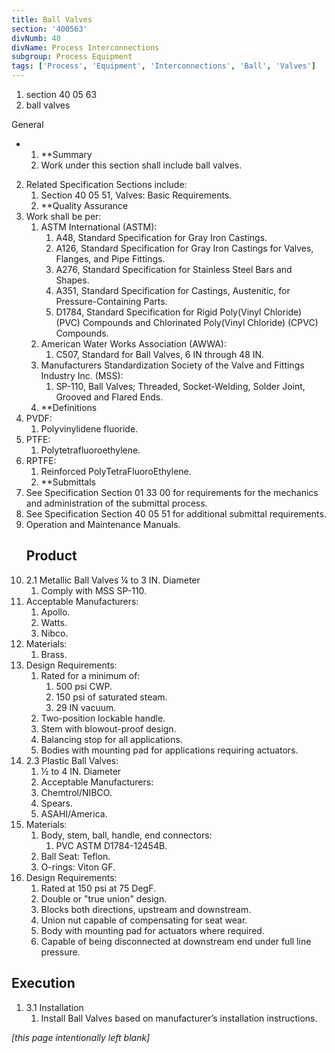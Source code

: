 ```yaml
---
title: Ball Valves
section: '400563'
divNumb: 40
divName: Process Interconnections
subgroup: Process Equipment
tags: ['Process', 'Equipment', 'Interconnections', 'Ball', 'Valves']
---
```


   1. section 40 05 63
   1. ball valves

General

* 
	1. **Summary
   1. Work under this section shall include ball valves. 
2. Related Specification Sections include:
	1. Section 40 05 51, Valves: Basic Requirements.
	2. **Quality Assurance
3. Work shall be per:
	1. ASTM International (ASTM):
		1. A48, Standard Specification for Gray Iron Castings.
		2. A126, Standard Specification for Gray Iron Castings for Valves, Flanges, and Pipe Fittings.
		3. A276, Standard Specification for Stainless Steel Bars and Shapes.
		4. A351, Standard Specification for Castings, Austenitic, for Pressure-Containing Parts.
		5. D1784, Standard Specification for Rigid Poly(Vinyl Chloride) (PVC) Compounds and Chlorinated Poly(Vinyl Chloride) (CPVC) Compounds.
	2. American Water Works Association (AWWA):
		1. C507, Standard for Ball Valves, 6 IN through 48 IN.
	3. Manufacturers Standardization Society of the Valve and Fittings Industry Inc. (MSS):
		1. SP-110, Ball Valves; Threaded, Socket-Welding, Solder Joint, Grooved and Flared Ends.
	4. **Definitions
4. PVDF:
      1. Polyvinylidene fluoride.
5. PTFE:
      1. Polytetrafluoroethylene.
6. RPTFE:
      1. Reinforced PolyTetraFluoroEthylene.
	1. **Submittals
7. See Specification Section 01 33 00 for requirements for the mechanics and administration of the submittal process.
8. See Specification Section 40 05 51 for additional submittal requirements.
9. Operation and Maintenance Manuals.
   ## Product
1. 2.1 Metallic Ball Valves ¼ to 3 IN. Diameter
   1. Comply with MSS SP-110.
2. Acceptable Manufacturers:
	1. Apollo.
	2. Watts.
	3. Nibco.
3. Materials:
	1. Brass.
4. Design Requirements:
	1. Rated for a minimum of:
		1. 500 psi CWP.
		2. 150 psi of saturated steam.
		3. 29 IN vacuum.
	2. Two-position lockable handle.
	3. Stem with blowout-proof design.
	4. Balancing stop for all applications.
	5. Bodies with mounting pad for applications requiring actuators.
1. 2.3 Plastic Ball Valves:
      1. ½ to 4 IN. Diameter
   1. Acceptable Manufacturers:
	1. Chemtrol/NIBCO.
	2. Spears.
	3. ASAHI/America.
2. Materials:
	1. Body, stem, ball, handle, end connectors:
		1. PVC ASTM D1784-12454B.
	2. Ball Seat: Teflon.
	3. O-rings: Viton GF.
3. Design Requirements:
	1. Rated at 150 psi at 75 DegF.
	2. Double or "true union" design.
	3. Blocks both directions, upstream and downstream.
	4. Union nut capable of compensating for seat wear.
	5. Body with mounting pad for actuators where required.
	6. Capable of being disconnected at downstream end under full line pressure.


## Execution

1. 3.1 Installation
   1. Install Ball Valves based on manufacturer’s installation instructions.

*[this page intentionally left blank]*


